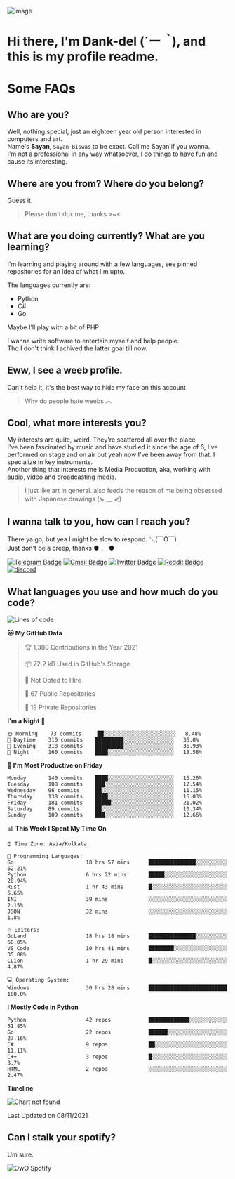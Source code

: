 ![image](https://user-images.githubusercontent.com/63096193/125182844-29f20800-e22f-11eb-8dc9-b0f2d29647bb.png)

# **Hi there, I'm Dank-del (*´ー｀*), and this is my profile readme.**
<!--  [![Profile views](https://gpvc.arturio.dev/dank-del)](https://github.com/dank-del) -->
# Some FAQs

## **Who are you?**

Well, nothing special, just an eighteen year old person interested in computers and art. \
Name's **Sayan**, `Sayan Biswas` to be exact. Call me Sayan if you wanna. \
I'm not a professional in any way whatsoever, I do things to have fun and cause its interesting.

## **Where are you from? Where do you belong?**

Guess it.
> Please don't dox me, thanks >~<

## **What are you doing currently? What are you learning?**

I'm learning and playing around with a few languages, see pinned repositories for an idea of what I'm upto.

The languages currently are:

- Python
- C#
- Go

Maybe I'll play with a bit of PHP

I wanna write software to entertain myself and help people. \
Tho I don't think I achived the latter goal till now.

## **Eww, I see a weeb profile.**

Can't help it, it's the best way to hide my face on this account
> Why do people hate weebs .-.

## **Cool, what more interests you?**

My interests are quite, weird. They're scattered all over the place. \
I've been fascinated by music and have studied it since the age of 6, I've performed on stage and on air but yeah now I've been away from that. I specialize in key instruments. \
Another thing that interests me is Media Production, aka, working with audio, video and broadcasting media.

> I just like art in general. also feeds the reason of me being obsessed with Japanese drawings (⋟ ﹏ ⋞)

## **I wanna talk to you, how can I reach you?**

There ya go, but yea I might be slow to respond. ＼(￣O￣) \
Just don't be a creep, thanks ● ﹏ ●

[![Telegram Badge](https://img.shields.io/badge/-dank_as_fuck-1ca0f1?style=flat-square&logo=telegram&logoColor=white&link=https://t.me/dank_as_fuck)](https://t.me/dank_as_fuck)
[![Gmail Badge](https://img.shields.io/badge/-chizuru@kanojo.tk-c14438?style=flat-square&logo=Gmail&logoColor=white&link=mailto:chizuru@kanojo.tk)](mailto:chizuru@kanojo.tk)
[![Twitter Badge](https://img.shields.io/twitter/follow/TheDankDel?style=social)](https://twitter.com/TheDankDel)
[![Reddit Badge](https://img.shields.io/reddit/user-karma/combined/dank_as_fuck_?style=social)](https://www.reddit.com/user/dank_as_fuck_/)
[![discord](https://discord-md-badge.vercel.app/api/shield/506536929152466945?style=social)](https://discordapp.com/users/506536929152466945)

## **What languages you use and how much do you code?**

<!--START_SECTION:waka-->
![Lines of code](https://img.shields.io/badge/From%20Hello%20World%20I%27ve%20Written-948555%20lines%20of%20code-blue)

**🐱 My GitHub Data** 

> 🏆 1,380 Contributions in the Year 2021
 > 
> 📦 72.2 kB Used in GitHub's Storage 
 > 
> 🚫 Not Opted to Hire
 > 
> 📜 67 Public Repositories 
 > 
> 🔑 19 Private Repositories  
 > 
**I'm a Night 🦉** 

```text
🌞 Morning    73 commits     ██░░░░░░░░░░░░░░░░░░░░░░░   8.48% 
🌆 Daytime    310 commits    █████████░░░░░░░░░░░░░░░░   36.0% 
🌃 Evening    318 commits    █████████░░░░░░░░░░░░░░░░   36.93% 
🌙 Night      160 commits    ████░░░░░░░░░░░░░░░░░░░░░   18.58%

```
📅 **I'm Most Productive on Friday** 

```text
Monday       140 commits    ████░░░░░░░░░░░░░░░░░░░░░   16.26% 
Tuesday      108 commits    ███░░░░░░░░░░░░░░░░░░░░░░   12.54% 
Wednesday    96 commits     ██░░░░░░░░░░░░░░░░░░░░░░░   11.15% 
Thursday     138 commits    ████░░░░░░░░░░░░░░░░░░░░░   16.03% 
Friday       181 commits    █████░░░░░░░░░░░░░░░░░░░░   21.02% 
Saturday     89 commits     ██░░░░░░░░░░░░░░░░░░░░░░░   10.34% 
Sunday       109 commits    ███░░░░░░░░░░░░░░░░░░░░░░   12.66%

```


📊 **This Week I Spent My Time On** 

```text
⌚︎ Time Zone: Asia/Kolkata

💬 Programming Languages: 
Go                       18 hrs 57 mins      ███████████████░░░░░░░░░░   62.21% 
Python                   6 hrs 22 mins       █████░░░░░░░░░░░░░░░░░░░░   20.94% 
Rust                     1 hr 43 mins        █░░░░░░░░░░░░░░░░░░░░░░░░   5.65% 
INI                      39 mins             ░░░░░░░░░░░░░░░░░░░░░░░░░   2.15% 
JSON                     32 mins             ░░░░░░░░░░░░░░░░░░░░░░░░░   1.8%

🔥 Editors: 
GoLand                   18 hrs 18 mins      ███████████████░░░░░░░░░░   60.05% 
VS Code                  10 hrs 41 mins      ████████░░░░░░░░░░░░░░░░░   35.08% 
CLion                    1 hr 29 mins        █░░░░░░░░░░░░░░░░░░░░░░░░   4.87%

💻 Operating System: 
Windows                  30 hrs 28 mins      █████████████████████████   100.0%

```

**I Mostly Code in Python** 

```text
Python                   42 repos            █████████████░░░░░░░░░░░░   51.85% 
Go                       22 repos            ██████░░░░░░░░░░░░░░░░░░░   27.16% 
C#                       9 repos             ██░░░░░░░░░░░░░░░░░░░░░░░   11.11% 
C++                      3 repos             █░░░░░░░░░░░░░░░░░░░░░░░░   3.7% 
HTML                     2 repos             ░░░░░░░░░░░░░░░░░░░░░░░░░   2.47%

```


**Timeline**

![Chart not found](https://raw.githubusercontent.com/Dank-del/Dank-del/main/charts/bar_graph.png) 


 Last Updated on 08/11/2021
<!--END_SECTION:waka-->

## **Can I stalk your spotify?**

Um sure.

![OwO Spotify](https://spotify-recently-played-readme.vercel.app/api?user=31fdrsslnr7nvq4ytqwtw7c4rxfm&count=5)
